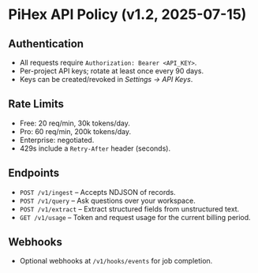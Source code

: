 # PiHex API Policy (v1.2, 2025-07-15)

## Authentication
- All requests require `Authorization: Bearer <API_KEY>`.
- Per-project API keys; rotate at least once every 90 days.
- Keys can be created/revoked in *Settings → API Keys*.

## Rate Limits
- Free: 20 req/min, 30k tokens/day.
- Pro: 60 req/min, 200k tokens/day.
- Enterprise: negotiated.
- 429s include a `Retry-After` header (seconds).

## Endpoints
- `POST /v1/ingest` – Accepts NDJSON of records.
- `POST /v1/query` – Ask questions over your workspace.
- `POST /v1/extract` – Extract structured fields from unstructured text.
- `GET /v1/usage` – Token and request usage for the current billing period.

## Webhooks
- Optional webhooks at `/v1/hooks/events` for job completion.
